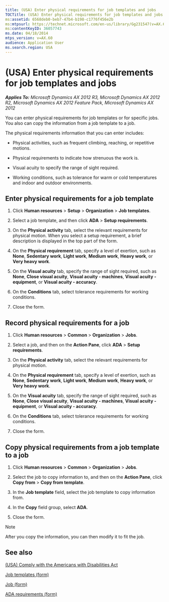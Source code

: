 ```yaml
---
title: (USA) Enter physical requirements for job templates and jobs
TOCTitle: (USA) Enter physical requirements for job templates and jobs
ms:assetid: 6568deb0-beb7-47b4-b198-c1776f456e2b
ms:mtpsurl: https://technet.microsoft.com/en-us/library/Gg231547(v=AX.60)
ms:contentKeyID: 36057743
ms.date: 04/18/2014
mtps_version: v=AX.60
audience: Application User
ms.search.region: USA
---
```


# (USA) Enter physical requirements for job templates and jobs 


_**Applies To:** Microsoft Dynamics AX 2012 R3, Microsoft Dynamics AX 2012 R2, Microsoft Dynamics AX 2012 Feature Pack, Microsoft Dynamics AX 2012_

You can enter physical requirements for job templates or for specific jobs. You also can copy the information from a job template to a job.

The physical requirements information that you can enter includes:

  - Physical activities, such as frequent climbing, reaching, or repetitive motions.

  - Physical requirements to indicate how strenuous the work is.

  - Visual acuity to specify the range of sight required.

  - Working conditions, such as tolerance for warm or cold temperatures and indoor and outdoor environments.

## Enter physical requirements for a job template

1.  Click **Human resources** \> **Setup** \> **Organization** \> **Job templates**.

2.  Select a job template, and then click **ADA** \> **Setup requirements**.

3.  On the **Physical activity** tab, select the relevant requirements for physical motion. When you select a setup requirement, a brief description is displayed in the top part of the form.

4.  On the **Physical requirement** tab, specify a level of exertion, such as **None**, **Sedentary work**, **Light work**, **Medium work**, **Heavy work**, or **Very heavy work**.

5.  On the **Visual acuity** tab, specify the range of sight required, such as **None**, **Close visual acuity**, **Visual acuity - machines**, **Visual acuity - equipment**, or **Visual acuity - accuracy**.

6.  On the **Conditions** tab, select tolerance requirements for working conditions.

7.  Close the form.

## Record physical requirements for a job

1.  Click **Human resources** \> **Common** \> **Organization** \> **Jobs**.

2.  Select a job, and then on the **Action Pane**, click **ADA** \> **Setup requirements**.

3.  On the **Physical activity** tab, select the relevant requirements for physical motion.

4.  On the **Physical requirement** tab, specify a level of exertion, such as **None**, **Sedentary work**, **Light work**, **Medium work**, **Heavy work**, or **Very heavy work**.

5.  On the **Visual acuity** tab, specify the range of sight required, such as **None**, **Close visual acuity**, **Visual acuity - machines**, **Visual acuity - equipment**, or **Visual acuity - accuracy**.

6.  On the **Conditions** tab, select tolerance requirements for working conditions.

7.  Close the form.

## Copy physical requirements from a job template to a job

1.  Click **Human resources** \> **Common** \> **Organization** \> **Jobs**.

2.  Select the job to copy information to, and then on the **Action Pane**, click **Copy from** \> **Copy from template**.

3.  In the **Job template** field, select the job template to copy information from.

4.  In the **Copy** field group, select **ADA**.

5.  Close the form.


> [!NOTE]
> <P>After you copy the information, you can then modify it to fit the job.</P>



## See also

[(USA) Comply with the Americans with Disabilities Act](usa-comply-with-the-americans-with-disabilities-act.md)

[Job templates (form)](https://technet.microsoft.com/en-us/library/aa583740\(v=ax.60\))

[Job (form)](https://technet.microsoft.com/en-us/library/hh209557\(v=ax.60\))

[ADA requirements (form)](https://technet.microsoft.com/en-us/library/hh802992\(v=ax.60\))

  


